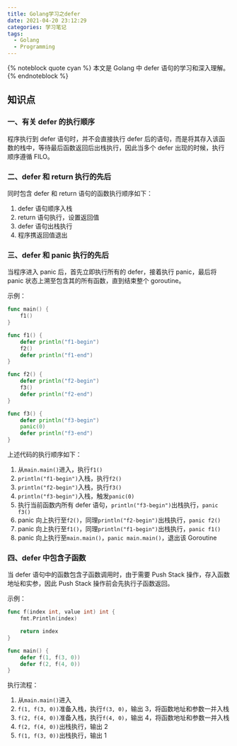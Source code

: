 ```yaml
---
title: Golang学习之defer
date: 2021-04-20 23:12:29
categories: 学习笔记
tags:
  - Golang
  - Programming
---
```


{% noteblock quote cyan %}
本文是 Golang 中 defer 语句的学习和深入理解。
{% endnoteblock %}

<!-- more -->

## 知识点

### 一、有关 defer 的执行顺序

程序执行到 defer 语句时，并不会直接执行 defer 后的语句，而是将其存入该函数的栈中，等待最后函数返回后出栈执行，因此当多个 defer 出现的时候，执行顺序遵循 FILO。

### 二、defer 和 return 执行的先后

同时包含 defer 和 return 语句的函数执行顺序如下：

1. defer 语句顺序入栈
2. return 语句执行，设置返回值
3. defer 语句出栈执行
4. 程序携返回值退出

### 三、defer 和 panic 执行的先后

当程序进入 panic 后，首先立即执行所有的 defer，接着执行 panic，最后将 panic 状态上溯至包含其的所有函数，直到结束整个 goroutine。

示例：

```go
func main() {
	f1()
}

func f1() {
	defer println("f1-begin")
	f2()
	defer println("f1-end")
}

func f2() {
	defer println("f2-begin")
	f3()
	defer println("f2-end")
}

func f3() {
	defer println("f3-begin")
	panic(0)
	defer println("f3-end")
}
```

上述代码的执行顺序如下：

1. 从`main.main()`进入，执行`f1()`
2. `println("f1-begin")`入栈，执行`f2()`
3. `println("f2-begin")`入栈，执行`f3()`
4. `println("f3-begin")`入栈，触发`panic(0)`
5. 执行当前函数内所有 defer 语句，`println("f3-begin")`出栈执行，`panic f3()`
6. panic 向上执行至`f2()`，同理`println("f2-begin")`出栈执行，`panic f2()`
7. panic 向上执行至`f1()`，同理`println("f1-begin")`出栈执行，`panic f1()`
8. panic 向上执行至`main.main()`，`panic main.main()`，退出该 Goroutine

### 四、defer 中包含子函数

当 defer 语句中的函数包含子函数调用时，由于需要 Push Stack 操作，存入函数地址和实参，因此 Push Stack 操作前会先执行子函数返回。

示例：

```go
func f(index int, value int) int {
	fmt.Println(index)

	return index
}

func main() {
	defer f(1, f(3, 0))
	defer f(2, f(4, 0))
}
```

执行流程：

1. 从`main.main()`进入
2. `f(1, f(3, 0))`准备入栈，执行`f(3, 0)`，输出 3，将函数地址和参数一并入栈
3. `f(2, f(4, 0))`准备入栈，执行`f(4, 0)`，输出 4，将函数地址和参数一并入栈
4. `f(2, f(4, 0))`出栈执行，输出 2
5. `f(1, f(3, 0))`出栈执行，输出 1
